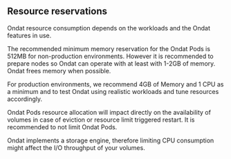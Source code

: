 ## Resource reservations

Ondat resource consumption depends on the workloads and the Ondat
features in use.

The recommended minimum memory reservation for the Ondat Pods is 512MB for
non-production environments. However it is recommended to prepare nodes so
Ondat can operate with at least with 1-2GB of memory. Ondat frees
memory when possible.

For production environments, we recommend 4GB of Memory and 1 CPU as a minimum
and to test Ondat using realistic workloads and tune resources accordingly.

Ondat Pods resource allocation will impact directly on the availability of
volumes in case of eviction or resource limit triggered restart. It is
recommended to not limit Ondat Pods.

Ondat implements a storage engine, therefore limiting CPU consumption might
affect the I/O throughput of your volumes.

